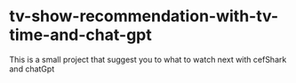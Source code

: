 # tv-show-recommendation-with-tv-time-and-chat-gpt
This is a small project that suggest you to what to watch next with cefShark and chatGpt
